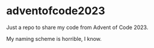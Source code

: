 # adventofcode2023
Just a repo to share my code from Advent of Code 2023.

My naming scheme is horrible, I know.

